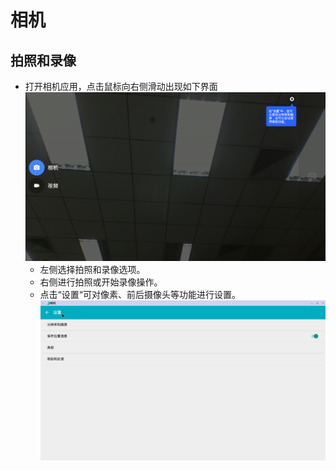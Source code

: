 # 相机
## 拍照和录像
- 打开相机应用，点击鼠标向右侧滑动出现如下界面
![](../pic/yule/Camera_option.png)
  - 左侧选择拍照和录像选项。
  - 右侧进行拍照或开始录像操作。
  - 点击“设置“可对像素、前后摄像头等功能进行设置。
    ![](../pic/yule/Camera_setting.png)
